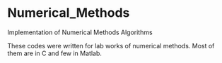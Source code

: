 Numerical_Methods
=================

Implementation of Numerical Methods Algorithms

These codes were written for lab works of numerical methods. Most of them are in C and few in Matlab.
